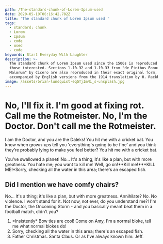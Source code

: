 ```yaml
---
path: /The-standard-chunk-of-Lorem-Ipsum-used
date: 2020-05-10T06:16:42.782Z
title: 'The standard chunk of Lorem Ipsum used '
tags:
  - standard; chunk
  - Lorem
  - Ipsum
  - code
  - used
  - code
keywords: Start Everyday With Laughter
description: >-
  The standard chunk of Lorem Ipsum used since the 1500s is reproduced below for
  those interested. Sections 1.10.32 and 1.10.33 from "de Finibus Bonorum et
  Malorum" by Cicero are also reproduced in their exact original form,
  accompanied by English versions from the 1914 translation by H. Rackham
image: /assets/brian-lundquist-eqGTjImNi_s-unsplash.jpg
---
```

<!--StartFragment-->

# No, I'll fix it. I'm good at fixing rot. Call me the Rotmeister. No, I'm the Doctor. Don't call me the Rotmeister.

I am the Doctor, and you are the Daleks! You hit me with a cricket bat. You know when grown-ups tell you 'everything's going to be fine' and you think they're probably lying to make you feel better? You hit me with a cricket bat.

You've swallowed a planet! No… It's a thing; it's like a plan, but with more greatness. You hate me; you want to kill me! Well, go on!**Kill me!***KILL ME!*Sorry, checking all the water in this area; there's an escaped fish.

## Did I mention we have comfy chairs?

No… It's a thing; it's like a plan, but with more greatness. Annihilate? No. No violence. I won't stand for it. Not now, not ever, do you understand me?! I'm the Doctor, the Oncoming Storm - and you basically meant beat them in a football match, didn't you?

1. \*Insistently\* Bow ties are cool! Come on Amy, I'm a normal bloke, tell me what normal blokes do!
2. Sorry, checking all the water in this area; there's an escaped fish.
3. Father Christmas. Santa Claus. Or as I've always known him: Jeff.

<!--EndFragment-->
